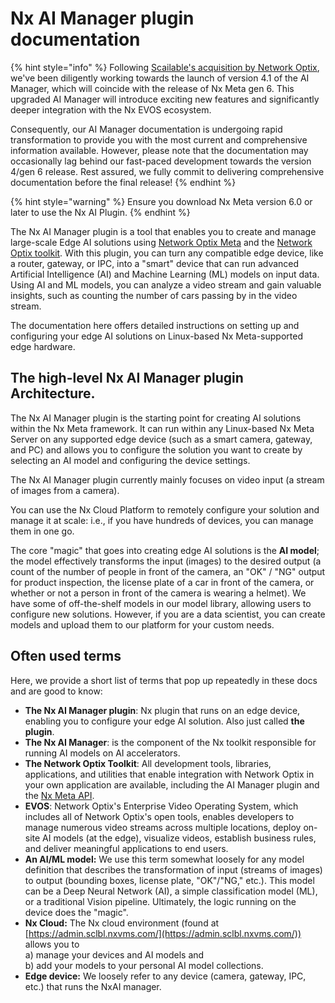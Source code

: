 # Nx AI Manager plugin documentation

{% hint style="info" %}
Following [Scailable's acquisition by Network Optix](https://www.networkoptix.com/announcement/scailable), we've been diligently working towards the launch of version 4.1 of the AI Manager, which will coincide with the release of Nx Meta gen 6. This upgraded AI Manager will introduce exciting new features and significantly deeper integration with the Nx EVOS ecosystem.

Consequently, our AI Manager documentation is undergoing rapid transformation to provide you with the most current and comprehensive information available. However, please note that the documentation may occasionally lag behind our fast-paced development towards the version 4/gen 6 release. Rest assured, we fully commit to delivering comprehensive documentation before the final release!
{% endhint %}

{% hint style="warning" %}
Ensure you download Nx Meta version 6.0 or later to use the Nx AI Plugin.
{% endhint %}

The Nx AI Manager plugin is a tool that enables you to create and manage large-scale Edge AI solutions using [Network Optix Meta](https://meta.nxvms.com/) and the [Network Optix toolkit](https://www.networkoptix.com/developers/nx-toolkit). With this plugin, you can turn any compatible edge device, like a router, gateway, or IPC, into a "smart" device that can run advanced Artificial Intelligence (AI) and Machine Learning (ML) models on input data. Using AI and ML models, you can analyze a video stream and gain valuable insights, such as counting the number of cars passing by in the video stream.

The documentation here offers detailed instructions on setting up and configuring your edge AI solutions on Linux-based Nx Meta-supported edge hardware.

## The high-level Nx AI Manager plugin Architecture.

The Nx AI Manager plugin is the starting point for creating AI solutions within the Nx Meta framework. It can run within any Linux-based Nx Meta Server on any supported edge device (such as a smart camera, gateway, and PC) and allows you to configure the solution you want to create by selecting an AI model and configuring the device settings.&#x20;

The Nx AI Manager plugin currently mainly focuses on video input (a stream of images from a camera).

You can use the Nx Cloud Platform to remotely configure your solution and manage it at scale: i.e., if you have hundreds of devices, you can manage them in one go.&#x20;

The core "magic" that goes into creating edge AI solutions is the **AI model**; the model effectively transforms the input (images) to the desired output (a count of the number of people in front of the camera, an "OK" / "NG" output for product inspection, the license plate of a car in front of the camera, or whether or not a person in front of the camera is wearing a helmet). We have some of off-the-shelf models in our model library, allowing users to configure new solutions. However, if you are a data scientist, you can create models and upload them to our platform for your custom needs.

## Often used terms

Here, we provide a short list of terms that pop up repeatedly in these docs and are good to know:

* **The Nx AI Manager plugin**: Nx plugin that runs on an edge device, enabling you to configure your edge AI solution. Also just called **the plugin**.
* **The Nx AI Manager**: is the component of the Nx toolkit responsible for running AI models on AI accelerators.
* **The Network Optix Toolkit**: All development tools, libraries, applications, and utilities that enable integration with Network Optix in your own application are available, including the AI Manager plugin and the [Nx Meta API](https://meta.nxvms.com/doc/developers/api-tool/main).
* **EVOS**: Network Optix's Enterprise Video Operating System, which includes all of Network Optix's open tools, enables developers to manage numerous video streams across multiple locations, deploy on-site AI models (at the edge), visualize videos, establish business rules, and deliver meaningful applications to end users.
* **An AI/ML model:** We use this term somewhat loosely for any model definition that describes the transformation of input (streams of images) to output (bounding boxes, license plate, "OK"/"NG," etc.). This model can be a Deep Neural Network (AI), a simple classification model (ML), or a traditional Vision pipeline. Ultimately, the logic running on the device does the "magic".&#x20;
* **Nx Cloud:** The Nx cloud environment (found at [https://admin.sclbl.nxvms.com/](https://admin.sclbl.nxvms.com/)) allows you to \
  a) manage your devices and AI models and \
  b) add your models to your personal AI model collections.&#x20;
* **Edge device:** We loosely refer to any device (camera, gateway, IPC, etc.) that runs the NxAI manager.&#x20;

